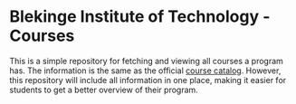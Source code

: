 # Blekinge Institute of Technology - Courses

This is a simple repository for fetching and viewing all courses a program has. The information is the same as the official [course catalog](https://www.bth.se/utbildning/program-och-kurser/). However, this repository will include all information in one place, making it easier for students to get a better overview of their program.
